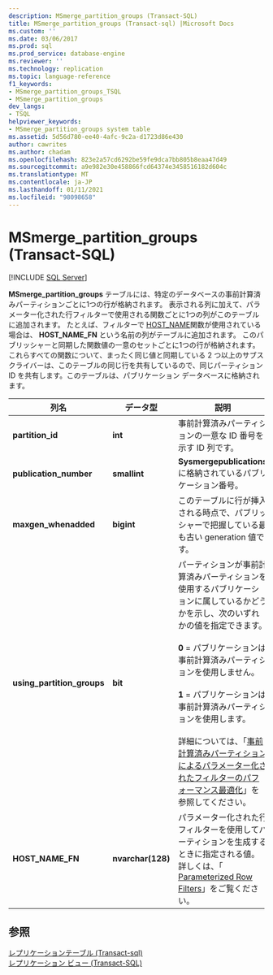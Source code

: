 ```yaml
---
description: MSmerge_partition_groups (Transact-SQL)
title: MSmerge_partition_groups (Transact-sql) |Microsoft Docs
ms.custom: ''
ms.date: 03/06/2017
ms.prod: sql
ms.prod_service: database-engine
ms.reviewer: ''
ms.technology: replication
ms.topic: language-reference
f1_keywords:
- MSmerge_partition_groups_TSQL
- MSmerge_partition_groups
dev_langs:
- TSQL
helpviewer_keywords:
- MSmerge_partition_groups system table
ms.assetid: 5d56d780-ee40-4afc-9c2a-d1723d86e430
author: cawrites
ms.author: chadam
ms.openlocfilehash: 823e2a57cd6292be59fe9dca7bb805b8eaa47d49
ms.sourcegitcommit: a9e982e30e458866fcd64374e3458516182d604c
ms.translationtype: MT
ms.contentlocale: ja-JP
ms.lasthandoff: 01/11/2021
ms.locfileid: "98098658"
---
```

# <a name="msmerge_partition_groups-transact-sql"></a>MSmerge_partition_groups (Transact-SQL)
[!INCLUDE [SQL Server](../../includes/applies-to-version/sqlserver.md)]

  **MSmerge_partition_groups** テーブルには、特定のデータベースの事前計算済みパーティションごとに1つの行が格納されます。 表示される列に加えて、パラメーター化された行フィルターで使用される関数ごとに1つの列がこのテーブルに追加されます。 たとえば、フィルターで [HOST_NAME](../../t-sql/functions/host-name-transact-sql.md)関数が使用されている場合は、 **HOST_NAME_FN** という名前の列がテーブルに追加されます。 このパブリッシャーと同期した関数値の一意のセットごとに1つの行が格納されます。 これらすべての関数について、まったく同じ値と同期している 2 つ以上のサブスクライバーは、このテーブルの同じ行を共有しているので、同じパーティション ID を共有します。このテーブルは、パブリケーション データベースに格納されます。  
  
|列名|データ型|説明|  
|-----------------|---------------|-----------------|  
|**partition_id**|**int**|事前計算済みパーティションの一意な ID 番号を示す ID 列です。|  
|**publication_number**|**smallint**|**Sysmergepublications** に格納されているパブリケーション番号。|  
|**maxgen_whenadded**|**bigint**|このテーブルに行が挿入される時点で、パブリッシャーで把握している最も古い generation 値です。|  
|**using_partition_groups**|**bit**|パーティションが事前計算済みパーティションを使用するパブリケーションに属しているかどうかを示し、次のいずれかの値を指定できます。<br /><br /> **0** = パブリケーションは事前計算済みパーティションを使用しません。<br /><br /> **1** = パブリケーションは事前計算済みパーティションを使用します。<br /><br /> 詳細については、「[事前計算済みパーティションによるパラメーター化されたフィルターのパフォーマンス最適化](../../relational-databases/replication/merge/parameterized-filters-optimize-for-precomputed-partitions.md)」を参照してください。|  
|**HOST_NAME_FN**|**nvarchar(128)**|パラメーター化された行フィルターを使用してパーティションを生成するときに指定される値。 詳しくは、「 [Parameterized Row Filters](../../relational-databases/replication/merge/parameterized-filters-parameterized-row-filters.md)」をご覧ください。|  
  
## <a name="see-also"></a>参照  
 [レプリケーションテーブル &#40;Transact-sql&#41;](../../relational-databases/system-tables/replication-tables-transact-sql.md)   
 [レプリケーション ビュー &#40;Transact-SQL&#41;](../../relational-databases/system-views/replication-views-transact-sql.md)  
  
  
